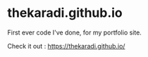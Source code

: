 # thekaradi.github.io

First ever code I've done, for my portfolio site.

Check it out : https://thekaradi.github.io/
